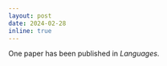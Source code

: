 ```yaml
---
layout: post
date: 2024-02-28
inline: true
---
```

One paper has been published in <i>Languages</i>.
